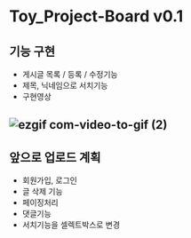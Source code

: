 # Toy_Project-Board v0.1


 ## 기능 구현
 - 게시글 목록 / 등록 / 수정기능
 - 제목, 닉네임으로 서치기능
 - 구현영상

![ezgif com-video-to-gif (2)](https://github.com/monge02/Toy_Project-Board/assets/123738260/445fcccf-2431-4d72-a4ff-786a4a2ba391)
---

## 앞으로 업로드 계획
- 회원가입, 로그인
- 글 삭제 기능
- 페이징처리
- 댓글기능
- 서치기능을 셀렉트박스로 변경
